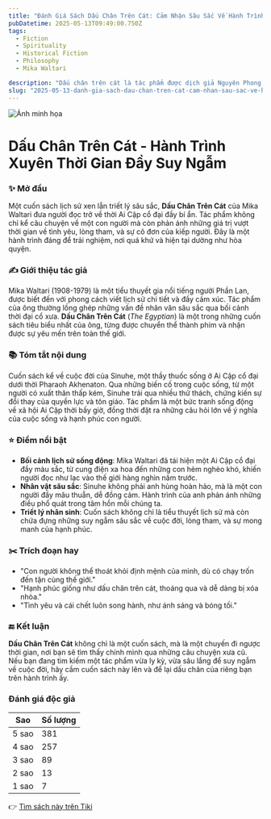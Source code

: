 ```yaml
---
title: "Đánh Giá Sách Dấu Chân Trên Cát: Cảm Nhận Sâu Sắc Về Hành Trình Tâm Hồn"
pubDatetime: 2025-05-13T09:49:00.750Z
tags:
  - Fiction
  - Spirituality
  - Historical Fiction
  - Philosophy
  - Mika Waltari

description: "Dấu chân trên cát là tác phẩm được dịch giả Nguyên Phong phóng tác kể về xã hội Ai Cập thế kỷ thứ XIV trước CN, qua lời kể của nhân vật chính - Sinuhe.Ngày nay, người ta biết đến triều đại các vua chúa Ai Cập thời cổ qua sách vở của người Hy Lạp."
slug: "2025-05-13-danh-gia-sach-dau-chan-tren-cat-cam-nhan-sau-sac-ve-hanh-trinh-tam-hon"
---
```


![Ảnh minh họa](https://images-na.ssl-images-amazon.com/images/S/compressed.photo.goodreads.com/books/1631547225i/35960122.jpg) 

 # Dấu Chân Trên Cát - Hành Trình Xuyên Thời Gian Đầy Suy Ngẫm

### ✨ Mở đầu  
Một cuốn sách lịch sử xen lẫn triết lý sâu sắc, **Dấu Chân Trên Cát** của Mika Waltari đưa người đọc trở về thời Ai Cập cổ đại đầy bí ẩn. Tác phẩm không chỉ kể câu chuyện về một con người mà còn phản ánh những giá trị vượt thời gian về tình yêu, lòng tham, và sự cô đơn của kiếp người. Đây là một hành trình đáng để trải nghiệm, nơi quá khứ và hiện tại dường như hòa quyện.

### ✍️ Giới thiệu tác giả  
Mika Waltari (1908-1979) là một tiểu thuyết gia nổi tiếng người Phần Lan, được biết đến với phong cách viết lịch sử chi tiết và đầy cảm xúc. Tác phẩm của ông thường lồng ghép những vấn đề nhân văn sâu sắc qua bối cảnh thời đại cổ xưa. **Dấu Chân Trên Cát** (*The Egyptian*) là một trong những cuốn sách tiêu biểu nhất của ông, từng được chuyển thể thành phim và nhận được sự yêu mến trên toàn thế giới.

### 📚 Tóm tắt nội dung  
Cuốn sách kể về cuộc đời của Sinuhe, một thầy thuốc sống ở Ai Cập cổ đại dưới thời Pharaoh Akhenaton. Qua những biến cố trong cuộc sống, từ một người có xuất thân thấp kém, Sinuhe trải qua nhiều thử thách, chứng kiến sự đổi thay của quyền lực và tôn giáo. Tác phẩm là một bức tranh sống động về xã hội Ai Cập thời bấy giờ, đồng thời đặt ra những câu hỏi lớn về ý nghĩa của cuộc sống và hạnh phúc con người.

### ⭐ Điểm nổi bật  
- **Bối cảnh lịch sử sống động**: Mika Waltari đã tái hiện một Ai Cập cổ đại đầy màu sắc, từ cung điện xa hoa đến những con hẻm nghèo khó, khiến người đọc như lạc vào thế giới hàng nghìn năm trước.  
- **Nhân vật sâu sắc**: Sinuhe không phải anh hùng hoàn hảo, mà là một con người đầy mâu thuẫn, dễ đồng cảm. Hành trình của anh phản ánh những điều phổ quát trong tâm hồn mỗi chúng ta.  
- **Triết lý nhân sinh**: Cuốn sách không chỉ là tiểu thuyết lịch sử mà còn chứa đựng những suy ngẫm sâu sắc về cuộc đời, lòng tham, và sự mong manh của hạnh phúc.  

### ✂️ Trích đoạn hay  
- "Con người không thể thoát khỏi định mệnh của mình, dù có chạy trốn đến tận cùng thế giới."  
- "Hạnh phúc giống như dấu chân trên cát, thoáng qua và dễ dàng bị xóa nhòa."  
- "Tình yêu và cái chết luôn song hành, như ánh sáng và bóng tối."  

### 🔚 Kết luận  
**Dấu Chân Trên Cát** không chỉ là một cuốn sách, mà là một chuyến đi ngược thời gian, nơi bạn sẽ tìm thấy chính mình qua những câu chuyện xưa cũ. Nếu bạn đang tìm kiếm một tác phẩm vừa ly kỳ, vừa sâu lắng để suy ngẫm về cuộc đời, hãy cầm cuốn sách này lên và để lại dấu chân của riêng bạn trên hành trình ấy.


### Đánh giá độc giả

| Sao    | Số lượng |
|--------|----------|
| 5 sao | 381 |
| 4 sao | 257 |
| 3 sao | 89 |
| 2 sao | 13 |
| 1 sao | 7 |


👉 [Tìm sách này trên Tiki](https://tiki.vn/search?q=D%E1%BA%A5u%20Ch%C3%A2n%20Tr%C3%AAn%20C%C3%A1t)
